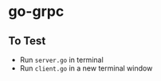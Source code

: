 # go-grpc

## To Test
- Run ```server.go``` in terminal
- Run ```client.go``` in a new terminal window
